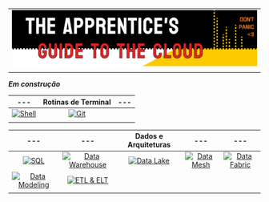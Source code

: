 #

| |
|---|
|![Banner](../assets/banner-guide.png)|
| |

***Em construção***

|---|Rotinas de Terminal|---|
|:---:|:---:|:---:|
|[![Shell](https://img.shields.io/badge/Linux._Shell._Bash.-ED751A)](/guide/linux_shell_bash.md)|[![Git](https://img.shields.io/badge/Git-ED751A)](/guide/git.md)|
| | | |

|---|---|Dados e Arquiteturas|---|---|
|:---:|:---:|:---:|:---:|:---:|
|[![SQL](https://img.shields.io/badge/SQL-ED751A)]()|[![Data Warehouse](https://img.shields.io/badge/Data_Warehouse-ED751A)]()|[![Data Lake](https://img.shields.io/badge/Data_Lake-ED751A)]()|[![Data Mesh](https://img.shields.io/badge/Data_Warehouse-ED751A)]()|[![Data Fabric](https://img.shields.io/badge/Data_Fabric-ED751A)]()|
|[![Data Modeling](https://img.shields.io/badge/Data_Modeling-ED751A)]()|[![ETL & ELT](https://img.shields.io/badge/ETL_&_ELT-ED751A)]()|
| | | |

